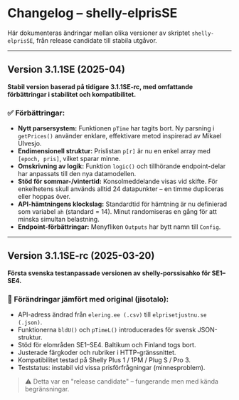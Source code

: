 # Changelog – shelly-elprisSE

Här dokumenteras ändringar mellan olika versioner av skriptet `shelly-elprisSE`, från release candidate till stabila utgåvor.

---

## Version 3.1.1SE (2025-04)

**Stabil version baserad på tidigare 3.1.1SE-rc, med omfattande förbättringar i stabilitet och kompatibilitet.**

### ✅ Förbättringar:

- **Nytt parsersystem:** Funktionen `pTime` har tagits bort. Ny parsning i `getPrices()` använder enklare, effektivare metod inspirerad av Mikael Ulvesjo.
- **Endimensionell struktur:** Prislistan `p[r]` är nu en enkel array med `[epoch, pris]`, vilket sparar minne.
- **Omskrivning av logik:** Funktion `logic()` och tillhörande endpoint-delar har anpassats till den nya datamodellen.
- **Stöd för sommar-/vintertid:** Konsolmeddelande visas vid skifte. För enkelhetens skull används alltid 24 datapunkter – en timme dupliceras eller hoppas över.
- **API-hämtningens klockslag:** Standardtid för hämtning är nu definierad som variabel `ah` (standard = 14). Minut randomiseras en gång för att minska simultan belastning.
- **Endpoint-förbättringar:** Menyfliken `Outputs` har bytt namn till `Config`.

---

## Version 3.1.1SE-rc (2025-03-20)

**Första svenska testanpassade versionen av shelly-porssisahko för SE1–SE4.**

### 🚧 Förändringar jämfört med original (jisotalo):
- API-adress ändrad från `elering.ee (.csv)` till `elprisetjustnu.se (.json)`.
- Funktionerna `bldU()` och `pTimeL()` introducerades för svensk JSON-struktur.
- Stöd för elområden SE1–SE4. Baltikum och Finland togs bort.
- Justerade färgkoder och rubriker i HTTP-gränssnittet.
- Kompatibilitet testad på Shelly Plus 1 / 1PM / Plug S / Pro 3.
- Teststatus: instabil vid vissa prisförfrågningar (minnesproblem).

> ⚠️ Detta var en "release candidate" – fungerande men med kända begränsningar.
